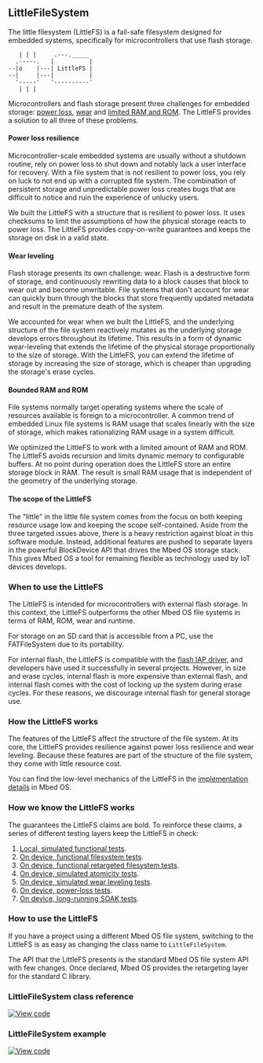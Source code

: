 ## LittleFileSystem

The little filesystem (LittleFS) is a fail-safe filesystem designed for embedded systems, specifically for microcontrollers that use flash storage.

```
   | | |     .---._____
  .-----.   |          |
--|o    |---| LittleFS |
--|     |---|          |
  '-----'   '----------'
   | | |
```

Microcontrollers and flash storage present three challenges for embedded storage: [power loss](#power-loss-resilience), [wear](#wear-leveling) and [limited RAM and ROM](#bounded-ram-and-rom). The LittleFS provides a solution to all three of these problems.

#### Power loss resilience

Microcontroller-scale embedded systems are usually without a shutdown routine, rely on power loss to shut down and notably lack a user interface for recovery. With a file system that is not resilient to power loss, you rely on luck to not end up with a corrupted file system. The combination of persistent storage and unpredictable power loss creates bugs that are difficult to notice and ruin the experience of unlucky users.

We built the LittleFS with a structure that is resilient to power loss. It uses checksums to limit the assumptions of how the physical storage reacts to power loss. The LittleFS provides copy-on-write guarantees and keeps the storage on disk in a valid state.

#### Wear leveling

Flash storage presents its own challenge: wear. Flash is a destructive form of storage, and continuously rewriting data to a block causes that block to wear out and become unwritable. File systems that don't account for wear can quickly burn through the blocks that store frequently updated metadata and result in the premature death of the system.

We accounted for wear when we built the LittleFS, and the underlying structure of the file system reactively mutates as the underlying storage develops errors throughout its lifetime. This results in a form of dynamic wear-leveling that extends the lifetime of the physical storage proportionally to the size of storage. With the LittleFS, you can extend the lifetime of storage by increasing the size of storage, which is cheaper than upgrading the storage's erase cycles.

#### Bounded RAM and ROM

File systems normally target operating systems where the scale of resources available is foreign to a microcontroller. A common trend of embedded Linux file systems is RAM usage that scales linearly with the size of storage, which makes rationalizing RAM usage in a system difficult.

We optimized the LittleFS to work with a limited amount of RAM and ROM. The LittleFS avoids recursion and limits dynamic memory to configurable buffers. At no point during operation does the LittleFS store an entire storage block in RAM. The result is small RAM usage that is independent of the geometry of the underlying storage.

#### The scope of the LittleFS

The "little" in the little file system comes from the focus on both keeping resource usage low and keeping the scope self-contained. Aside from the three targeted issues above, there is a heavy restriction against bloat in this software module. Instead, additional features are pushed to separate layers in the powerful BlockDevice API that drives the Mbed OS storage stack. This gives Mbed OS a tool for remaining flexible as technology used by IoT devices develops.

### When to use the LittleFS

The LittleFS is intended for microcontrollers with external flash storage. In this context, the LittleFS outperforms the other Mbed OS file systems in terms of RAM, ROM, wear and runtime.

For storage on an SD card that is accessible from a PC, use the FATFileSystem due to its portability.

For internal flash, the LittleFS is compatible with the [flash IAP driver](https://github.com/ARMmbed/flashiap-driver), and developers have used it successfully in several projects. However, in size and erase cycles, internal flash is more expensive than external flash, and internal flash comes with the cost of locking up the system during erase cycles. For these reasons, we discourage internal flash for general storage use.

### How the LittleFS works

The features of the LittleFS affect the structure of the file system. At its core, the LittleFS provides resilience against power loss resilience and wear leveling. Because these features are part of the structure of the file system, they come with little resource cost.

You can find the low-level mechanics of the LittleFS in the [implementation details](https://github.com/ARMmbed/mbed-os/blob/master/features/filesystem/littlefs/littlefs/DESIGN.md) in Mbed OS.

### How we know the LittleFS works

The guarantees the LittleFS claims are bold. To reinforce these claims, a series of different testing layers keep the LittleFS in check:

1. [Local, simulated functional tests](https://github.com/ARMmbed/mbed-os/tree/master/features/filesystem/littlefs/littlefs/tests).
1. [On device, functional filesystem tests](https://github.com/ARMmbed/mbed-os/tree/master/features/filesystem/littlefs/TESTS/filesystem).
1. [On device, functional retargeted filesystem tests](https://github.com/ARMmbed/mbed-os/tree/master/features/filesystem/littlefs/TESTS/filesystem_retarget).
1. [On device, simulated atomicity tests](https://github.com/ARMmbed/mbed-os/tree/master/features/filesystem/littlefs/TESTS/filesystem_recovery/resilience).
1. [On device, simulated wear leveling tests](https://github.com/ARMmbed/mbed-os/tree/master/features/filesystem/littlefs/TESTS/filesystem_recovery/wear_leveling).
1. [On device, power-loss tests](https://github.com/ARMmbed/mbed-os/tree/master/features/filesystem/littlefs/TESTS/filesystem_recovery/resilience_functional).
1. [On device, long-running SOAK tests](https://github.com/ARMmbed/mbed-littlefs-soaktest).

### How to use the LittleFS

If you have a project using a different Mbed OS file system, switching to the LittleFS is as easy as changing the class name to `LittleFileSystem`.

The API that the LittleFS presents is the standard Mbed OS file system API with few changes. Once declared, Mbed OS provides the retargeting layer for the standard C library.

### LittleFileSystem class reference

[![View code](https://www.mbed.com/embed/?type=library)](https://os.mbed.com/docs/v5.6/mbed-os-api-doxy/class_f_a_t_file_system.html)

### LittleFileSystem example

[![View code](https://www.mbed.com/embed/?type=library)](https://os.mbed.com/teams/mbed-os-examples/code/mbed-os-example-littlefs)
